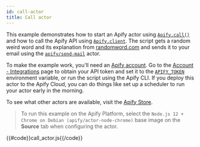 ```yaml
---
id: call-actor
title: Call actor
---
```


This example demonstrates how to start an Apify actor using
[`Apify.call()`](/docs/api/apify#call) and how to call the Apify API using
[`Apify.client`](/docs/api/apify#client).
The script gets a random weird word and its explanation from [randomword.com](https://randomword.com/)
and sends it to your email using the [`apify/send-mail`](https://apify.com/apify/send-mail) actor.

To make the example work, you'll need an [Apify account](https://my.apify.com/).
Go to the [Account - Integrations](https://my.apify.com/account#/integrations) page to obtain your API token
and set it to the [`APIFY_TOKEN`](/docs/guides/environment-variables#APIFY_TOKEN) environment variable,
or run the script using the Apify CLI. If you deploy this actor to the Apify Cloud, you can do things like set
up a scheduler to run your actor early in the morning.
 
To see what other actors are available, visit the [Apify Store](https://apify.com/store).
 
 > To run this example on the Apify Platform, select the `Node.js 12 + Chrome on Debian (apify/actor-node-chrome)` 
 > base image on the **Source** tab when configuring the actor.


{{#code}}call_actor.js{{/code}}
